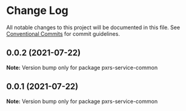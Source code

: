 # Change Log

All notable changes to this project will be documented in this file.
See [Conventional Commits](https://conventionalcommits.org) for commit guidelines.

## 0.0.2 (2021-07-22)

**Note:** Version bump only for package pxrs-service-common





## 0.0.1 (2021-07-22)

**Note:** Version bump only for package pxrs-service-common
